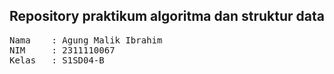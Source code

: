 ## Repository praktikum algoritma dan struktur data

<pre>
Nama 	: Agung Malik Ibrahim
NIM 	: 2311110067
Kelas 	: S1SD04-B
</pre>